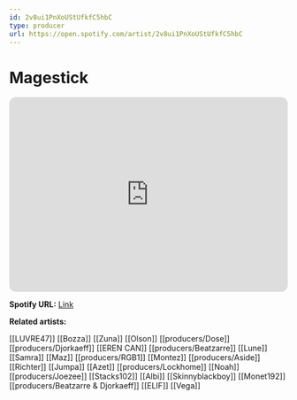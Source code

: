 ```yaml
---
id: 2v8ui1PnXoUStUfkfC5hbC
type: producer
url: https://open.spotify.com/artist/2v8ui1PnXoUStUfkfC5hbC
---
```

# Magestick

<iframe style="border-radius:12px" src="https://open.spotify.com/embed/artist/2v8ui1PnXoUStUfkfC5hbC" width="100%" height="352" frameBorder="0" allowfullscreen="" allow="autoplay; clipboard-write; encrypted-media; fullscreen; picture-in-picture" loading="lazy"></iframe>

**Spotify URL:** [Link](https://open.spotify.com/artist/2v8ui1PnXoUStUfkfC5hbC)

**Related artists:**

[[LUVRE47]]
[[Bozza]]
[[Zuna]]
[[Olson]]
[[producers/Dose]]
[[producers/Djorkaeff]]
[[EREN CAN]]
[[producers/Beatzarre]]
[[Lune]]
[[Samra]]
[[Maz]]
[[producers/RGB1]]
[[Montez]]
[[producers/Aside]]
[[Richter]]
[[Jumpa]]
[[Azet]]
[[producers/Lockhome]]
[[Noah]]
[[producers/Joezee]]
[[Stacks102]]
[[Albi]]
[[Skinnyblackboy]]
[[Monet192]]
[[producers/Beatzarre & Djorkaeff]]
[[ELIF]]
[[Vega]]
